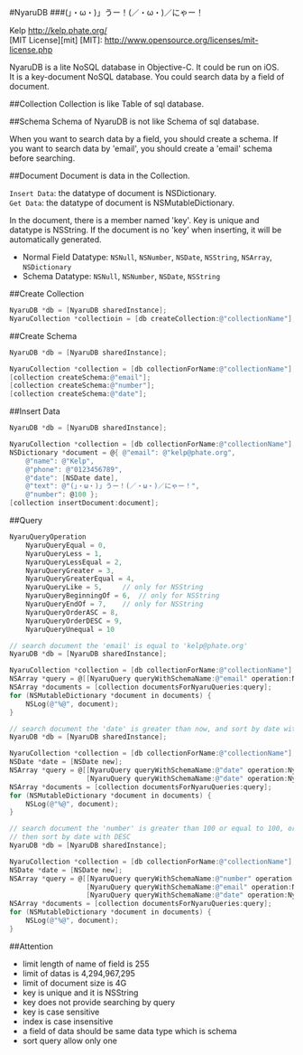 #NyaruDB
###(」・ω・)」うー！(／・ω・)／にゃー！

Kelp http://kelp.phate.org/ <br/>
[MIT License][mit]
[MIT]: http://www.opensource.org/licenses/mit-license.php


NyaruDB is a lite NoSQL database in Objective-C. It could be run on iOS.  
It is a key-document NoSQL database. You could search data by a field of document.



##Collection
Collection is like Table of sql database.



##Schema
Schema of NyaruDB is not like Schema of sql database.

When you want to search data by a field, you should create a schema. If you want to search data by 'email', you should create a 'email' schema before searching.



##Document
Document is data in the Collection.

`Insert Data`: the datatype of document is NSDictionary.<br/>
`Get Data`: the datatype of document is NSMutableDictionary.

In the document, there is a member named 'key'. Key is unique and datatype is NSString.
If the document is no 'key' when inserting, it will be automatically generated.

+ Normal Field Datatype: `NSNull`, `NSNumber`, `NSDate`, `NSString`, `NSArray`, `NSDictionary`
+ Schema Datatype: `NSNull`, `NSNumber`, `NSDate`, `NSString`



##Create Collection
```objective-c
NyaruDB *db = [NyaruDB sharedInstance];
NyaruCollection *collectioin = [db createCollection:@"collectionName"];
```


##Create Schema
```objective-c
NyaruDB *db = [NyaruDB sharedInstance];

NyaruCollection *collection = [db collectionForName:@"collectionName"];
[collection createSchema:@"email"];
[collection createSchema:@"number"];
[collection createSchema:@"date"];
```


##Insert Data
```objective-c
NyaruDB *db = [NyaruDB sharedInstance];

NyaruCollection *collection = [db collectionForName:@"collectionName"];
NSDictionary *document = @{ @"email": @"kelp@phate.org",
    @"name": @"Kelp",
    @"phone": @"0123456789",
    @"date": [NSDate date],
    @"text": @"(」・ω・)」うー！(／・ω・)／にゃー！",
    @"number": @100 };
[collection insertDocument:document];
```


##Query
```objective-c
NyaruQueryOperation
    NyaruQueryEqual = 0,
    NyaruQueryLess = 1,
    NyaruQueryLessEqual = 2,
    NyaruQueryGreater = 3,
    NyaruQueryGreaterEqual = 4,
    NyaruQueryLike = 5,		// only for NSString
    NyaruQueryBeginningOf = 6,	// only for NSString
    NyaruQueryEndOf = 7,	// only for NSString
    NyaruQueryOrderASC = 8,
    NyaruQueryOrderDESC = 9,
    NyaruQueryUnequal = 10
```

```objective-c
// search document the 'email' is equal to 'kelp@phate.org'
NyaruDB *db = [NyaruDB sharedInstance];

NyaruCollection *collection = [db collectionForName:@"collectionName"];
NSArray *query = @[[NyaruQuery queryWithSchemaName:@"email" operation:NyaruQueryEqual value:@"kelp@phate.org"]];
NSArray *documents = [collection documentsForNyaruQueries:query];
for (NSMutableDictionary *document in documents) {
    NSLog(@"%@", document);
}
```

```objective-c
// search document the 'date' is greater than now, and sort by date with DESC
NyaruDB *db = [NyaruDB sharedInstance];

NyaruCollection *collection = [db collectionForName:@"collectionName"];
NSDate *date = [NSDate new];
NSArray *query = @[[NyaruQuery queryWithSchemaName:@"date" operation:NyaruQueryGreater value:date],
                   [NyaruQuery queryWithSchemaName:@"date" operation:NyaruQueryOrderDESC]];
NSArray *documents = [collection documentsForNyaruQueries:query];
for (NSMutableDictionary *document in documents) {
    NSLog(@"%@", document);
}
```

```objective-c
// search document the 'number' is greater than 100 or equal to 100, or 'email' is equal to 'kelp@phate.org'
// then sort by date with DESC
NyaruDB *db = [NyaruDB sharedInstance];

NyaruCollection *collection = [db collectionForName:@"collectionName"];
NSDate *date = [NSDate new];
NSArray *query = @[[NyaruQuery queryWithSchemaName:@"number" operation:NyaruQueryGreaterEqual value:@100],
                   [NyaruQuery queryWithSchemaName:@"email" operation:NyaruQueryOrderDESC value:@"kelp@phate.org" appendWith:NYOr],
                   [NyaruQuery queryWithSchemaName:@"date" operation:NyaruQueryOrderDESC]];
NSArray *documents = [collection documentsForNyaruQueries:query];
for (NSMutableDictionary *document in documents) {
    NSLog(@"%@", document);
}
```



##Attention
+ limit length of name of field is 255
+ limit of datas is 4,294,967,295
+ limit of document size is 4G
+ key is unique and it is NSString
+ key does not provide searching by query
+ key is case sensitive
+ index is case insensitive
+ a field of data should be same data type which is schema
+ sort query allow only one

